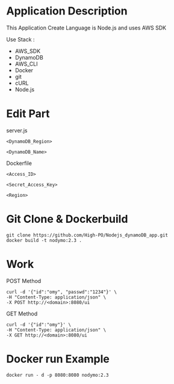 # Application Description 
This Application Create Language is Node.js and uses AWS SDK

Use Stack : 
- AWS_SDK
- DynamoDB
- AWS_CLI
- Docker
- git
- cURL
- Node.js

# Edit Part

server.js
```
<DynamoDB_Region>
```
```
<DynamoDB_Name>
```
Dockerfile
```
<Access_ID>
```
```
<Secret_Access_Key>
```
```
<Region>
```

# Git Clone & Dockerbuild
```
git clone https://github.com/High-PO/Nodejs_dynamoDB_app.git
docker build -t nodymo:2.3 .
```

# Work

POST Method
```
curl -d '{"id":"omy", "passwd":"1234"}' \
-H "Content-Type: application/json" \
-X POST http://<domain>:8080/ui
```
GET Method
```
curl -d '{"id":"omy"}' \
-H "Content-Type: application/json" \
-X GET http://<domain>:8080/ui
```

# Docker run Example
```
docker run - d -p 8080:8080 nodymo:2.3
```
